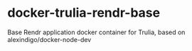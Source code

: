 # docker-trulia-rendr-base

Base Rendr application docker container for Trulia, based on alexindigo/docker-node-dev
